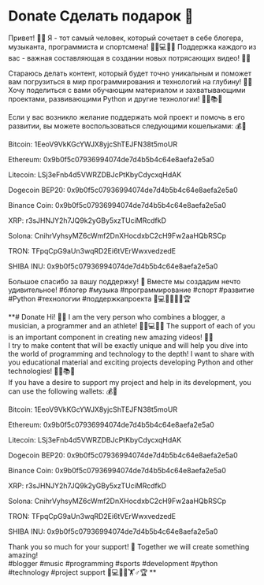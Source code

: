# Donate Сделать подарок 🤩
Привет! 🌟✨ Я - тот самый человек, который сочетает в себе блогера, музыканта, программиста и спортсмена! 🎥🎵💻🏋️‍♂️ Поддержка каждого из вас - важная составляющая в создании новых потрясающих видео! 🙌💪

Стараюсь делать контент, который будет точно уникальным и поможет вам погрузиться в мир программирования и технологий на глубину! 🚀💡 Хочу поделиться с вами обучающим материалом и захватывающими проектами, развивающими Python и другие технологии! 👨‍💻📚🔥

Если у вас возникло желание поддержать мой проект и помочь в его развитии, вы можете воспользоваться следующими кошельками: 💰💼  

Bitcoin: 1EeoV9VkKGcYWJX8yjcShTEJFN38t5moUR  

Ethereum: 0x9b0f5c07936994074de7d4b5b4c64e8aefa2e5a0  

Litecoin: LSj3eFnb4d5VWRZDBJcPtKbyCdycxqHdAK  

Dogecoin BEP20: 0x9b0f5c07936994074de7d4b5b4c64e8aefa2e5a0  

Binance Coin: 0x9b0f5c07936994074de7d4b5b4c64e8aefa2e5a0  

XRP: r3sJHNJY2h7JQ9k2yGBy5xzTUciMRcdfkD  

Solona: CnihrVyhsyMZ6cWmf2DnXHocdxbC2cH9Fw2aaHQbRSCp  

TRON: TFpqCpG9aUn3wqRD2Ei6tVErWwxvedzedE  

SHIBA INU: 0x9b0f5c07936994074de7d4b5b4c64e8aefa2e5a0  

Большое спасибо за вашу поддержку! 💙 Вместе мы создадим нечто удивительное!
#блогер #музыка #программирование #спорт #развитие #Python #технологии #поддержкапроекта 🤩💻🚀🎶🏋️‍♂️🏆

**# Donate
Hi! 🌟✨ I am the very person who combines a blogger, a musician, a programmer and an athlete! 🎥🎵💻🏋️‍♂️ The support of each of you is an important component in creating new amazing videos! 🙌💪  
I try to make content that will be exactly unique and will help you dive into the world of programming and technology to the depth! I want to share with you educational material and exciting projects developing Python and other technologies! 👨‍💻📚🔥  
If you have a desire to support my project and help in its development, you can use the following wallets: 💰💼      

Bitcoin: 1EeoV9VkKGcYWJX8yjcShTEJFN38t5moUR    

Ethereum: 0x9b0f5c07936994074de7d4b5b4c64e8aefa2e5a0    

Litecoin: LSj3eFnb4d5VWRZDBJcPtKbyCdycxqHdAK    

Dogecoin BEP20: 0x9b0f5c07936994074de7d4b5b4c64e8aefa2e5a0    

Binance Coin: 0x9b0f5c07936994074de7d4b5b4c64e8aefa2e5a0    

XRP: r3sJHNJY2h7JQ9k2yGBy5xzTUciMRcdfkD    

Solona: CnihrVyhsyMZ6cWmf2DnXHocdxbC2cH9Fw2aaHQbRSCp    

TRON: TFpqCpG9aUn3wqRD2Ei6tVErWwxvedzedE    

SHIBA INU: 0x9b0f5c07936994074de7d4b5b4c64e8aefa2e5a0    
  
Thank you so much for your support! 💙 Together we will create something amazing!  
#blogger #music #programming #sports #development #python #technology #project support 🤩💻🚀🎶🏋️♂️🏆  **
